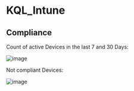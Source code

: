 # KQL_Intune

## Compliance

Count of active Devices in the last 7 and 30 Days:

![image](https://user-images.githubusercontent.com/43906965/169784325-6837fc33-ccc2-415c-aa7a-f82570e50e7c.png)

Not compliant Devices:

![image](https://user-images.githubusercontent.com/43906965/169785026-1e3c9e4a-f172-4511-96ad-0c1812c0616b.png)

